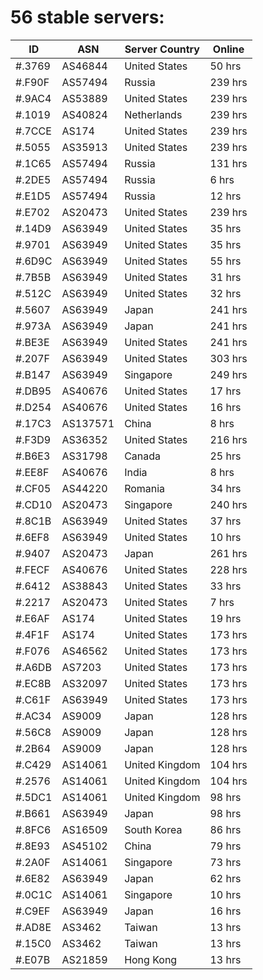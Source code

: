 # 56 stable servers:

| ID | ASN | Server Country | Online |
| ------ | ------ | ------ | ------ |
| #.3769 | AS46844 | United States | 50 hrs |
| #.F90F | AS57494 | Russia | 239 hrs |
| #.9AC4 | AS53889 | United States | 239 hrs |
| #.1019 | AS40824 | Netherlands | 239 hrs |
| #.7CCE | AS174 | United States | 239 hrs |
| #.5055 | AS35913 | United States | 239 hrs |
| #.1C65 | AS57494 | Russia | 131 hrs |
| #.2DE5 | AS57494 | Russia | 6 hrs |
| #.E1D5 | AS57494 | Russia | 12 hrs |
| #.E702 | AS20473 | United States | 239 hrs |
| #.14D9 | AS63949 | United States | 35 hrs |
| #.9701 | AS63949 | United States | 35 hrs |
| #.6D9C | AS63949 | United States | 55 hrs |
| #.7B5B | AS63949 | United States | 31 hrs |
| #.512C | AS63949 | United States | 32 hrs |
| #.5607 | AS63949 | Japan | 241 hrs |
| #.973A | AS63949 | Japan | 241 hrs |
| #.BE3E | AS63949 | United States | 241 hrs |
| #.207F | AS63949 | United States | 303 hrs |
| #.B147 | AS63949 | Singapore | 249 hrs |
| #.DB95 | AS40676 | United States | 17 hrs |
| #.D254 | AS40676 | United States | 16 hrs |
| #.17C3 | AS137571 | China | 8 hrs |
| #.F3D9 | AS36352 | United States | 216 hrs |
| #.B6E3 | AS31798 | Canada | 25 hrs |
| #.EE8F | AS40676 | India | 8 hrs |
| #.CF05 | AS44220 | Romania | 34 hrs |
| #.CD10 | AS20473 | Singapore | 240 hrs |
| #.8C1B | AS63949 | United States | 37 hrs |
| #.6EF8 | AS63949 | United States | 10 hrs |
| #.9407 | AS20473 | Japan | 261 hrs |
| #.FECF | AS40676 | United States | 228 hrs |
| #.6412 | AS38843 | United States | 33 hrs |
| #.2217 | AS20473 | United States | 7 hrs |
| #.E6AF | AS174 | United States | 19 hrs |
| #.4F1F | AS174 | United States | 173 hrs |
| #.F076 | AS46562 | United States | 173 hrs |
| #.A6DB | AS7203 | United States | 173 hrs |
| #.EC8B | AS32097 | United States | 173 hrs |
| #.C61F | AS63949 | United States | 173 hrs |
| #.AC34 | AS9009 | Japan | 128 hrs |
| #.56C8 | AS9009 | Japan | 128 hrs |
| #.2B64 | AS9009 | Japan | 128 hrs |
| #.C429 | AS14061 | United Kingdom | 104 hrs |
| #.2576 | AS14061 | United Kingdom | 104 hrs |
| #.5DC1 | AS14061 | United Kingdom | 98 hrs |
| #.B661 | AS63949 | Japan | 98 hrs |
| #.8FC6 | AS16509 | South Korea | 86 hrs |
| #.8E93 | AS45102 | China | 79 hrs |
| #.2A0F | AS14061 | Singapore | 73 hrs |
| #.6E82 | AS63949 | Japan | 62 hrs |
| #.0C1C | AS14061 | Singapore | 10 hrs |
| #.C9EF | AS63949 | Japan | 16 hrs |
| #.AD8E | AS3462 | Taiwan | 13 hrs |
| #.15C0 | AS3462 | Taiwan | 13 hrs |
| #.E07B | AS21859 | Hong Kong | 13 hrs |

